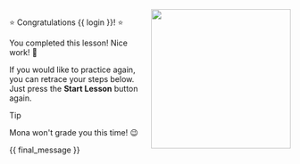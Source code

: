 <img src="https://octodex.github.com/images/welcometocat.png" align="right" height="250px" />

⭐️ Congratulations {{ login }}! ⭐️

You completed this lesson! Nice work! 🥳

If you would like to practice again, you can retrace your steps below. Just press the **Start Lesson** button again.

> [!TIP]
> Mona won't grade you this time! 😉

{{ final_message }}
